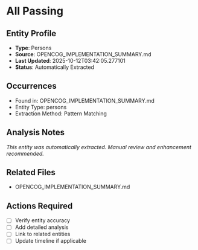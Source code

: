 # All Passing

## Entity Profile
- **Type**: Persons
- **Source**: OPENCOG_IMPLEMENTATION_SUMMARY.md
- **Last Updated**: 2025-10-12T03:42:05.277101
- **Status**: Automatically Extracted

## Occurrences
- Found in: OPENCOG_IMPLEMENTATION_SUMMARY.md
- Entity Type: persons
- Extraction Method: Pattern Matching

## Analysis Notes
*This entity was automatically extracted. Manual review and enhancement recommended.*

## Related Files
- OPENCOG_IMPLEMENTATION_SUMMARY.md

## Actions Required
- [ ] Verify entity accuracy
- [ ] Add detailed analysis
- [ ] Link to related entities
- [ ] Update timeline if applicable

